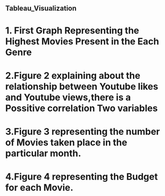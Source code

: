 ## Tableau_Visualization
 # 1. First Graph Representing the Highest Movies Present in the Each Genre
 # 2.Figure 2 explaining about the relationship between Youtube likes and Youtube views,there is a Possitive correlation Two variables
 # 3.Figure 3 representing the number of Movies taken place in the particular month.
 # 4.Figure 4 representing the Budget for each Movie.
